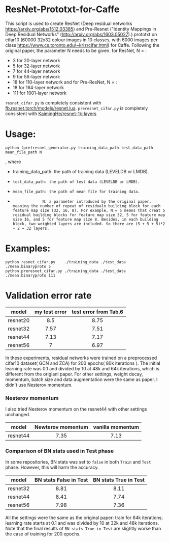 # ResNet-Prototxt-for-Caffe

This script is used to create ResNet (Deep residual networks https://arxiv.org/abs/1512.03385) and Pre-Resnet ("Identity Mappings in Deep Residual Networks" (http://arxiv.org/abs/1603.05027).) prototxt on cifar10 (60000 32x32 colour images in 10 classes, with 6000 images per class https://www.cs.toronto.edu/~kriz/cifar.html) for Caffe. Following the original paper, the parameter N needs to be given.
for ResNet, N = :
- 3  for 20-layer network
- 5  for 32-layer network
- 7  for 44-layer network
- 9  for 56-layer network
- 18 for 110-layer network
and for Pre-ResNet, N = :
- 18  for 164-layer  network
- 111 for 1001-layer network

`resnet_cifar.py` is completely consistent with [fb.resnet.torch/models/resnet.lua](https://github.com/facebook/fb.resnet.torch/blob/master/models/resnet.lua).
`preresnet_cifar.py` is completely consistent with [KaimingHe/resnet-1k-layers](https://github.com/KaimingHe/resnet-1k-layers)

# Usage:

```
python (pre)resnet_generator.py training_data_path test_data_path mean_file_path N
```
, where
- training_data_path: the path of training data (LEVELDB or LMDB).
-     test_data_path: the path of test data (LEVELDB or LMDB).
-     mean_file_path: the path of mean file for training data.
-                  N: a parameter introduced by the original paper, meaning the number of repeat of residualn building block for each feature map size (32, 16, 8). For example, N = 5 means that creat 5 residual building blocks for feature map size 32, 5 for feature map size 16, and 5 for feature map size 8. Besides, in each building block, two weighted layers are included. So there are (5 + 5 + 5)*2 + 2 = 32 layers.

# Examples: 

```
python resnet_cifar.py    ./training_data ./test_data ./mean.binaryproto 5
python preresnet_cifar.py ./training_data ./test_data ./mean.binaryproto 111
```


# Validation error rate

|  model  | my test error | test error from Tab.6 |
|---------|:-------------:|:---------------------:|
|resnet20 | 8.5           |      8.75             |
|resnet32 | 7.57          |      7.51             |
|resnet44 | 7.13          |      7.17             |
|resnet56 | 7             |      6.97             |

In these experiments, residual networks were trained on a preprocessed cifar10 dataset( GCN and ZCA) for 200 epochs( 80k iterations ). The initial learning rate was 0.1 and divided by 10 at 48k and 64k iterations, which is different from the origianl paper. For other settings, weight decay, momentum, batch size and data augmentation were the same as paper. I didn't use Nesterov momentum. 

### Nesterov momentum
I also tried Nesterov momentum on the resnet44 with other settings unchanged. 

|  model  | Newterov momentum | vanilla momentum |
|---------|:-----------------:|:----------------:|
|resnet44 |   7.35            |     7.13         |

### Comparison of BN stats used in Test phase
In some repositories, BN stats was set to `false` in both `Train` and `Test` phase. However, this will harm the accuracy.

|  model  | BN stats False in Test | BN stats True in Test |
|---------|:----------------------:|:---------------------:|
|resnet32 | 8.81                   |      8.11             |
|resnet44 | 8.41                   |      7.74             |
|resnet56 | 7.98                   |      7.36             |

All the settings were the same as the original paper: train for 64k iterations; learning rate starts at 0.1 and was divided by 10 at 32k and 48k iterations. Note that the final results of `BN stats True in Test` are slightly worse than the case of training for 200 epochs.
